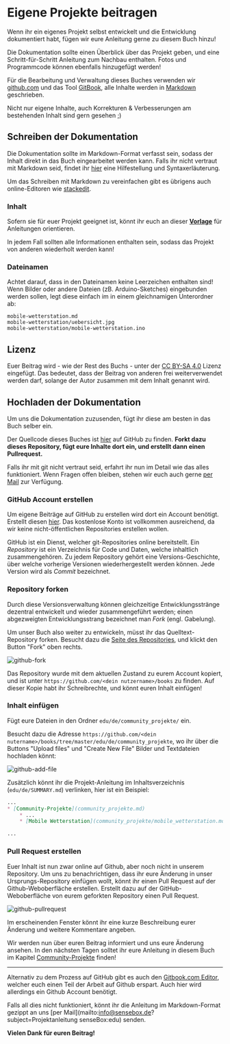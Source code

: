 # Eigene Projekte beitragen

Wenn ihr ein eigenes Projekt selbst entwickelt und die Entwicklung dokumentiert habt, fügen wir eure Anleitung gerne zu diesem Buch hinzu!

Die Dokumentation sollte einen Überblick über das Projekt geben, und eine Schritt-für-Schritt Anleitung zum Nachbau enthalten.
Fotos und Programmcode können ebenfalls hinzugefügt werden!

Für die Bearbeitung und Verwaltung dieses Buches verwenden wir [github.com](https://github.com) und das Tool [GitBook](https://www.gitbook.com/), alle Inhalte werden in [Markdown](http://whatismarkdown.com/) geschrieben.

Nicht nur eigene Inhalte, auch Korrekturen & Verbesserungen am bestehenden Inhalt sind gern gesehen ;)

## Schreiben der Dokumentation
Die Dokumentation sollte im Markdown-Format verfasst sein, sodass der Inhalt direkt in das Buch eingearbeitet werden kann. Falls ihr nicht vertraut mit Markdown seid, findet ihr [hier](https://github.com/adam-p/markdown-here/wiki/Markdown-Cheatsheet) eine Hilfestellung und Syntaxerläuterung.

Um das Schreiben mit Markdown zu vereinfachen gibt es übrigens auch online-Editoren wie [stackedit](https://stackedit.io/editor).

### Inhalt
Sofern sie für euer Projekt geeignet ist, könnt ihr euch an dieser <a href="./community_projekte/projekt_vorlage.md" target="_blank">**Vorlage**</a> für Anleitungen orientieren.

In jedem Fall sollten alle Informationen enthalten sein, sodass das Projekt von anderen wiederholt werden kann!

### Dateinamen
Achtet darauf, dass in den Dateinamen keine Leerzeichen enthalten sind!
Wenn Bilder oder andere Dateien (zB. Arduino-Sketches) eingebunden werden sollen, legt diese einfach im in einem gleichnamigen Unterordner ab:

```
mobile-wetterstation.md
mobile-wetterstation/uebersicht.jpg
mobile-wetterstation/mobile-wetterstation.ino
```

## Lizenz
Euer Beitrag wird - wie der Rest des Buchs - unter der [CC BY-SA 4.0](https://creativecommons.org/licenses/by-sa/4.0/) Lizenz eingefügt.
Das bedeutet, dass der Beitrag von anderen frei weiterverwendet werden darf, solange der Autor zusammen mit dem Inhalt genannt wird.

## Hochladen der Dokumentation
Um uns die Dokumentation zuzusenden, fügt ihr diese am besten in das Buch selber ein.

Der Quellcode dieses Buches ist [hier](https://github.com/sensebox/books) auf GitHub zu finden.
**Forkt dazu dieses Repository, fügt eure Inhalte dort ein, und erstellt dann einen Pullrequest.**

Falls ihr mit git nicht vertraut seid, erfahrt ihr nun im Detail wie das alles funktioniert.
Wenn Fragen offen bleiben, stehen wir euch auch gerne [per Mail](mailto:support@sensebox.de) zur Verfügung.

### GitHub Account erstellen
Um eigene Beiträge auf GitHub zu erstellen wird dort ein Account benötigt.
Erstellt diesen [hier](https://github.com/register).
Das kostenlose Konto ist vollkommen ausreichend, da wir keine nicht-öffentlichen Repositories erstellen wollen.

GitHub ist ein Dienst, welcher git-Repositories online bereitstellt.
Ein *Repository* ist ein Verzeichnis für Code und Daten, welche inhaltlich zusammengehören.
Zu jedem Repository gehört eine Versions-Geschichte, über welche vorherige Versionen wiederhergestellt werden können.
Jede Version wird als *Commit* bezeichnet.

### Repository forken
Durch diese Versionsverwaltung können gleichzeitige Entwicklungsstränge dezentral entwickelt und wieder zusammengeführt werden; einen abgezweigten Entwicklungsstrang bezeichnet man *Fork* (engl. Gabelung).

Um unser Buch also weiter zu entwickeln, müsst ihr das Quelltext-Repository forken.
Besucht dazu die [Seite des Repositories](https://github.com/sensebox/books), und klickt den Button "Fork" oben rechts.

![github-fork](https://raw.githubusercontent.com/sensebox/resources/master/images/github-fork.jpg)

Das Repository wurde mit dem aktuellen Zustand zu eurem Account kopiert, und ist unter `https://github.com/<dein nutzername>/books` zu finden. Auf dieser Kopie habt ihr Schreibrechte, und könnt euren Inhalt einfügen!

### Inhalt einfügen
Fügt eure Dateien in den Ordner `edu/de/community_projekte/` ein.

Besucht dazu die Adresse `https://github.com/<dein nutername>/books/tree/master/edu/de/community_projekte`, wo ihr über die Buttons "Upload files" und "Create New File" Bilder und Textdateien hochladen könnt:

![github-add-file](https://raw.githubusercontent.com/sensebox/resources/master/images/github-add-files.jpg)

Zusätzlich könnt ihr die Projekt-Anleitung im Inhaltsverzeichnis (`edu/de/SUMMARY.md`) verlinken, hier ist ein Beispiel:

```md
...
* [Community-Projekte](community_projekte.md)
    * ...
    * [Mobile Wetterstation](community_projekte/mobile_wetterstation.md)

...
```

### Pull Request erstellen
Euer Inhalt ist nun zwar online auf Github, aber noch nicht in unserem Repository.
Um uns zu benachrichtigen, dass ihr eure Änderung in unser Ursprungs-Repository einfügen wollt, könnt ihr einen Pull Request auf der Github-Weboberfläche erstellen.
Erstellt dazu auf der GitHub-Weboberfläche von eurem geforkten Repository einen Pull Request.

![github-pullrequest](https://raw.githubusercontent.com/sensebox/resources/master/images/github-pullrequest.jpg)

Im erscheinenden Fenster könnt ihr eine kurze Beschreibung eurer Änderung und weitere Kommentare angeben.

Wir werden nun über euren Beitrag informiert und uns eure Änderung ansehen.
In den nächsten Tagen solltet ihr eure Anleitung in diesem Buch im Kapitel [Community-Projekte](community_projekte.md) finden!

---

Alternativ zu dem Prozess auf GitHub gibt es auch den [Gitbook.com Editor](https://www.gitbook.com/editor), welcher euch einen Teil der Arbeit auf Github erspart.
Auch hier wird allerdings ein Github Account benötigt.

Falls all dies nicht funktioniert, könnt ihr die Anleitung im Markdown-Format gezippt an uns [per Mail](mailto:info@sensebox.de?subject=Projektanleitung senseBox:edu) senden.

**Vielen Dank für euren Beitrag!**
